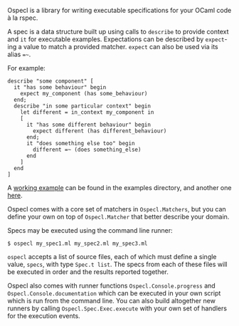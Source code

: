 Ospecl is a library for writing executable specifications for your OCaml code à la rspec.

A spec is a data structure built up using calls to `describe` to provide context and `it` for executable examples. Expectations can be described by `expect`-ing a value to match a provided matcher. `expect` can also be used via its alias `=~`.

For example:

    describe "some component" [
      it "has some behaviour" begin
        expect my_component (has some_behaviour)
      end;
      describe "in some particular context" begin
        let different = in_context my_component in
        [
          it "has some different behaviour" begin
            expect different (has different_behaviour)
          end;
          it "does something else too" begin
            different =~ (does something_else)
          end
        ]
      end
    ]

A [working example](https://github.com/rapha/Ospecl/blob/master/examples/account_spec.ml) can be found in the examples directory, and another one [here](https://gist.github.com/896752#file_spec.ml).

Ospecl comes with a core set of matchers in `Ospecl.Matchers`, but you can define your own on top of `Ospecl.Matcher` that better describe your domain.

Specs may be executed using the command line runner:

    $ ospecl my_spec1.ml my_spec2.ml my_spec3.ml 
    
`ospecl` accepts a list of source files, each of which must define a single value, `specs`, with type `Spec.t list`. The specs from each of these files will be executed in order and the results reported together.

Ospecl also comes with runner functions `Ospecl.Console.progress` and `Ospecl.Console.documentation` which can be executed in your own script which is run from the command line. You can also build altogether new runners by calling `Ospecl.Spec.Exec.execute` with your own set of handlers for the execution events.
